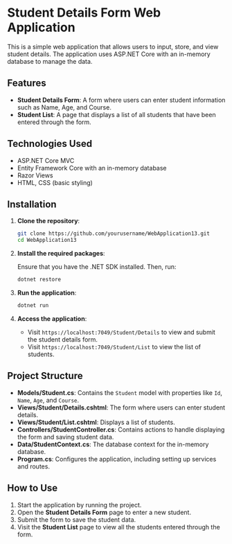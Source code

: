 # Student Details Form Web Application

This is a simple web application that allows users to input, store, and view student details. The application uses ASP.NET Core with an in-memory database to manage the data.

## Features
- **Student Details Form**: A form where users can enter student information such as Name, Age, and Course.
- **Student List**: A page that displays a list of all students that have been entered through the form.

## Technologies Used
- ASP.NET Core MVC
- Entity Framework Core with an in-memory database
- Razor Views
- HTML, CSS (basic styling)

## Installation

1. **Clone the repository**:

    ```bash
    git clone https://github.com/yourusername/WebApplication13.git
    cd WebApplication13
    ```

2. **Install the required packages**:

    Ensure that you have the .NET SDK installed. Then, run:

    ```bash
    dotnet restore
    ```

3. **Run the application**:

    ```bash
    dotnet run
    ```

4. **Access the application**:

    - Visit `https://localhost:7049/Student/Details` to view and submit the student details form.
    - Visit `https://localhost:7049/Student/List` to view the list of students.

## Project Structure

- **Models/Student.cs**: Contains the `Student` model with properties like `Id`, `Name`, `Age`, and `Course`.
- **Views/Student/Details.cshtml**: The form where users can enter student details.
- **Views/Student/List.cshtml**: Displays a list of students.
- **Controllers/StudentController.cs**: Contains actions to handle displaying the form and saving student data.
- **Data/StudentContext.cs**: The database context for the in-memory database.
- **Program.cs**: Configures the application, including setting up services and routes.

## How to Use

1. Start the application by running the project.
2. Open the **Student Details Form** page to enter a new student.
3. Submit the form to save the student data.
4. Visit the **Student List** page to view all the students entered through the form.

